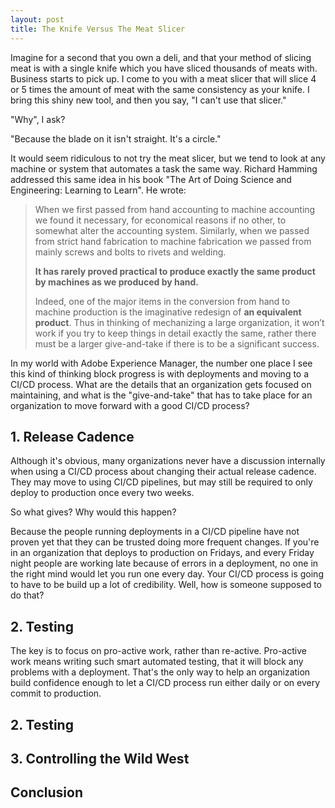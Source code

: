 ```yaml
---
layout: post
title: The Knife Versus The Meat Slicer
---
```


Imagine for a second that you own a deli, and that your method of slicing meat is with a single knife which you have sliced thousands of meats with. Business starts to pick up. I come to you with a meat slicer that will slice 4 or 5 times the amount of meat with the same consistency as your knife. I bring this shiny new tool, and then you say, "I can't use that slicer." 

"Why", I ask?

"Because the blade on it isn't straight. It's a circle." 

It would seem ridiculous to not try the meat slicer, but we tend to look at any machine or system that automates a task the same way. Richard Hamming addressed this same idea in his book "The Art of Doing Science and Engineering: Learning to Learn". He wrote:

>When we first passed from hand accounting to machine accounting we found it necessary, for economical reasons if no other, to somewhat alter the accounting system. Similarly, when we passed from strict hand fabrication to machine fabrication we passed from mainly screws and bolts to rivets and welding.
>
>**It has rarely proved practical to produce exactly the same product by machines as we produced by hand.**
>
>Indeed, one of the major items in the conversion from hand to machine production is the imaginative redesign of **an equivalent product**. Thus in thinking of mechanizing a large organization, it won’t work if you try to keep things in detail exactly the same, rather there must be a larger give-and-take if there is to be a significant success.

In my world with Adobe Experience Manager, the number one place I see this kind of thinking block progress is with deployments and moving to a CI/CD process. What are the details that an organization gets focused on maintaining, and what is the "give-and-take" that has to take place for an organization to move forward with a good CI/CD process? 

## 1. Release Cadence
Although it's obvious, many organizations never have a discussion internally when using a CI/CD process about changing their actual release cadence. They may move to using CI/CD pipelines, but may still be required to only deploy to production once every two weeks. 

So what gives? Why would this happen? 

Because the people running deployments in a CI/CD pipeline have not proven yet that they can be trusted doing more frequent changes. If you're in an organization that deploys to production on Fridays, and every Friday night people are working late because of errors in a deployment, no one in the right mind would let you run one every day. Your CI/CD process is going to have to be build up a lot of credibility. Well, how is someone supposed to do that?


## 2. Testing
The key is to focus on pro-active work, rather than re-active. Pro-active work means writing such smart automated testing, that it will block any problems with a deployment. That's the only way to help an organization build confidence enough to let a CI/CD process run either daily or on every commit to production.



## 2. Testing

## 3. Controlling the Wild West

## Conclusion
